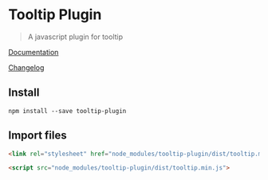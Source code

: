 # Tooltip Plugin

> A javascript plugin for tooltip

[Documentation](https://sa-si-dev.github.io/tooltip)

[Changelog](https://github.com/sa-si-dev/tooltip/releases)

## Install

```shell
npm install --save tooltip-plugin
```

## Import files

```html
<link rel="stylesheet" href="node_modules/tooltip-plugin/dist/tooltip.min.css">

<script src="node_modules/tooltip-plugin/dist/tooltip.min.js">
```
